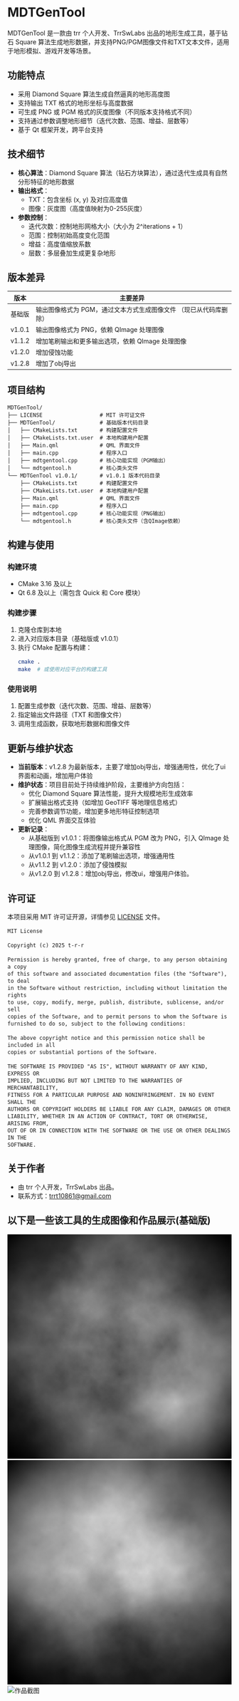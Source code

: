 # MDTGenTool

MDTGenTool 是一款由 trr 个人开发、TrrSwLabs 出品的地形生成工具，基于钻石 Square 算法生成地形数据，并支持PNG/PGM图像文件和TXT文本文件，适用于地形模拟、游戏开发等场景。

## 功能特点

- 采用 Diamond Square 算法生成自然逼真的地形高度图
- 支持输出 TXT 格式的地形坐标与高度数据
- 可生成 PNG 或 PGM 格式的灰度图像（不同版本支持格式不同）
- 支持通过参数调整地形细节（迭代次数、范围、增益、层数等）
- 基于 Qt 框架开发，跨平台支持

## 技术细节

- **核心算法**：Diamond Square 算法（钻石方块算法），通过迭代生成具有自然分形特征的地形数据
- **输出格式**：
  - TXT：包含坐标 (x, y) 及对应高度值
  - 图像：灰度图（高度值映射为0-255灰度）
- **参数控制**：
  - 迭代次数：控制地形网格大小（大小为 2^iterations + 1）
  - 范围：控制初始高度变化范围
  - 增益：高度值缩放系数
  - 层数：多层叠加生成更复杂地形

## 版本差异

| 版本 | 主要差异 |
|------|----------|
| 基础版 | 输出图像格式为 PGM，通过文本方式生成图像文件 （现已从代码库删除）|
| v1.0.1 | 输出图像格式为 PNG，依赖 QImage 处理图像 |
| v1.1.2 | 增加笔刷输出和更多输出选项，依赖 QImage 处理图像 |
| v1.2.0 | 增加侵蚀功能 |
| v1.2.8 | 增加了obj导出 |

## 项目结构

```
MDTGenTool/
├── LICENSE                  # MIT 许可证文件
├── MDTGenTool/              # 基础版本代码目录
│   ├── CMakeLists.txt       # 构建配置文件
│   ├── CMakeLists.txt.user  # 本地构建用户配置
│   ├── Main.qml             # QML 界面文件
│   ├── main.cpp             # 程序入口
│   ├── mdtgentool.cpp       # 核心功能实现（PGM输出）
│   └── mdtgentool.h         # 核心类头文件
└── MDTGenTool v1.0.1/       # v1.0.1 版本代码目录
    ├── CMakeLists.txt       # 构建配置文件
    ├── CMakeLists.txt.user  # 本地构建用户配置
    ├── Main.qml             # QML 界面文件
    ├── main.cpp             # 程序入口
    ├── mdtgentool.cpp       # 核心功能实现（PNG输出）
    └── mdtgentool.h         # 核心类头文件（含QImage依赖）
```

## 构建与使用

### 构建环境
- CMake 3.16 及以上
- Qt 6.8 及以上（需包含 Quick 和 Core 模块）

### 构建步骤
1. 克隆仓库到本地
2. 进入对应版本目录（基础版或 v1.0.1）
3. 执行 CMake 配置与构建：
   ```bash
   cmake .
   make  # 或使用对应平台的构建工具
   ```

### 使用说明
1. 配置生成参数（迭代次数、范围、增益、层数等）
2. 指定输出文件路径（TXT 和图像文件）
3. 调用生成函数，获取地形数据和图像文件

## 更新与维护状态

- **当前版本**：v1.2.8 为最新版本，主要了增加obj导出，增强通用性，优化了ui界面和动画，增加用户体验
- **维护状态**：项目目前处于持续维护阶段，主要维护方向包括：
  - 优化 Diamond Square 算法性能，提升大规模地形生成效率
  - 扩展输出格式支持（如增加 GeoTIFF 等地理信息格式）
  - 完善参数调节功能，增加更多地形特征控制选项
  - 优化 QML 界面交互体验
- **更新记录**：
  - 从基础版到 v1.0.1：将图像输出格式从 PGM 改为 PNG，引入 QImage 处理图像，简化图像生成流程并提升兼容性
  - 从v1.0.1 到 v1.1.2：添加了笔刷输出选项，增强通用性
  - 从v1.1.2 到 v1.2.0：添加了侵蚀模拟
  - 从v1.2.0 到 v1.2.8：增加obj导出，修改ui，增强用户体验。

## 许可证

本项目采用 MIT 许可证开源，详情参见 [LICENSE](LICENSE) 文件。

```
MIT License

Copyright (c) 2025 t-r-r

Permission is hereby granted, free of charge, to any person obtaining a copy
of this software and associated documentation files (the "Software"), to deal
in the Software without restriction, including without limitation the rights
to use, copy, modify, merge, publish, distribute, sublicense, and/or sell
copies of the Software, and to permit persons to whom the Software is
furnished to do so, subject to the following conditions:

The above copyright notice and this permission notice shall be included in all
copies or substantial portions of the Software.

THE SOFTWARE IS PROVIDED "AS IS", WITHOUT WARRANTY OF ANY KIND, EXPRESS OR
IMPLIED, INCLUDING BUT NOT LIMITED TO THE WARRANTIES OF MERCHANTABILITY,
FITNESS FOR A PARTICULAR PURPOSE AND NONINFRINGEMENT. IN NO EVENT SHALL THE
AUTHORS OR COPYRIGHT HOLDERS BE LIABLE FOR ANY CLAIM, DAMAGES OR OTHER
LIABILITY, WHETHER IN AN ACTION OF CONTRACT, TORT OR OTHERWISE, ARISING FROM,
OUT OF OR IN CONNECTION WITH THE SOFTWARE OR THE USE OR OTHER DEALINGS IN THE
SOFTWARE.
```

## 关于作者

- 由 trr 个人开发，TrrSwLabs 出品。
- 联系方式：trrt10861@gmail.com

## 以下是一些该工具的生成图像和作品展示(基础版)
![生成图像 1](terrain-brush.png "生成图像 1")
![生成图像 2](terrain-brush1.png "生成图像 2")
![作品截图](2025-07-23_21.03.13.png "作品截图")

